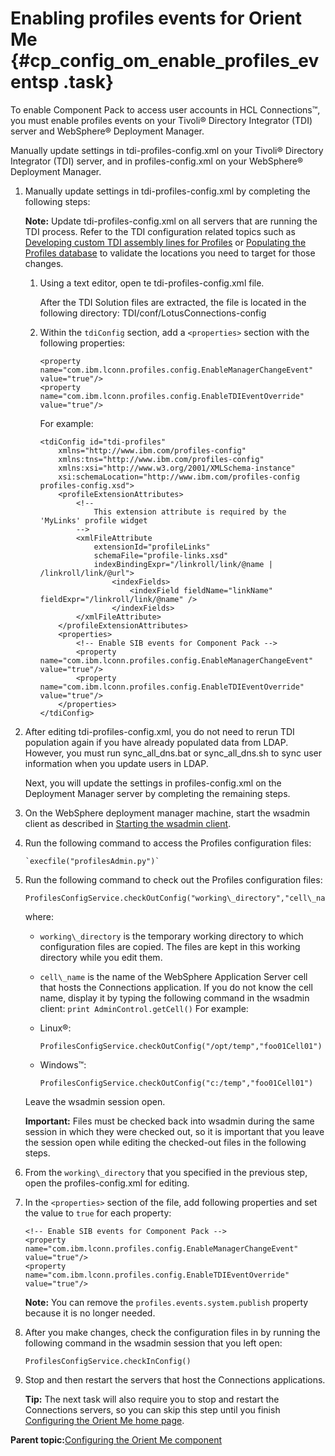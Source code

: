 # Enabling profiles events for Orient Me {#cp_config_om_enable_profiles_eventsp .task}

To enable Component Pack to access user accounts in HCL Connections™, you must enable profiles events on your Tivoli® Directory Integrator \(TDI\) server and WebSphere® Deployment Manager.

Manually update settings in tdi-profiles-config.xml on your Tivoli® Directory Integrator \(TDI\) server, and in profiles-config.xml on your WebSphere® Deployment Manager.

1.  Manually update settings in tdi-profiles-config.xml by completing the following steps:

    **Note:** Update tdi-profiles-config.xml on all servers that are running the TDI process. Refer to the TDI configuration related topics such as [Developing custom TDI assembly lines for Profiles](../admin/c_admin_profiles_develop_custom_tdi_scripts.md) or [Populating the Profiles database](t_prof_install_profiles_db.md) to validate the locations you need to target for those changes.

    1.  Using a text editor, open te tdi-profiles-config.xml file.

        After the TDI Solution files are extracted, the file is located in the following directory: TDI/conf/LotusConnections-config

    2.  Within the `tdiConfig` section, add a `<properties>` section with the following properties:

        ```
        <property name="com.ibm.lconn.profiles.config.EnableManagerChangeEvent" value="true"/>
        <property name="com.ibm.lconn.profiles.config.EnableTDIEventOverride" value="true"/>
        ```

        For example:

        ```
        <tdiConfig id="tdi-profiles"
        	xmlns="http://www.ibm.com/profiles-config"
        	xmlns:tns="http://www.ibm.com/profiles-config"
        	xmlns:xsi="http://www.w3.org/2001/XMLSchema-instance"
        	xsi:schemaLocation="http://www.ibm.com/profiles-config profiles-config.xsd">
        	<profileExtensionAttributes>
        		<!--
        			This extension attribute is required by the 'MyLinks' profile widget
        		-->
        		<xmlFileAttribute
        			extensionId="profileLinks"
        			schemaFile="profile-links.xsd"
        			indexBindingExpr="/linkroll/link/@name | /linkroll/link/@url">
        				<indexFields>
        					<indexField fieldName="linkName" fieldExpr="/linkroll/link/@name" />
        				</indexFields>
        		</xmlFileAttribute>
        	</profileExtensionAttributes>
        	<properties>
        		<!-- Enable SIB events for Component Pack -->
        		<property name="com.ibm.lconn.profiles.config.EnableManagerChangeEvent" value="true"/>
        		<property name="com.ibm.lconn.profiles.config.EnableTDIEventOverride" value="true"/>
        	</properties>
        </tdiConfig>
        ```

2.  After editing tdi-profiles-config.xml, you do not need to rerun TDI population again if you have already populated data from LDAP. However, you must run sync\_all\_dns.bat or sync\_all\_dns.sh to sync user information when you update users in LDAP.

    Next, you will update the settings in profiles-config.xml on the Deployment Manager server by completing the remaining steps.

3.  On the WebSphere deployment manager machine, start the wsadmin client as described in [Starting the wsadmin client](../admin/t_admin_wsadmin_starting.md).

4.  Run the following command to access the Profiles configuration files:

    ```
    `execfile("profilesAdmin.py")`
    ```

5.  Run the following command to check out the Profiles configuration files:

    ```
    ProfilesConfigService.checkOutConfig("working\_directory","cell\_name")
    ```

    where:

    -   `working\_directory` is the temporary working directory to which configuration files are copied. The files are kept in this working directory while you edit them.
    -   `cell\_name` is the name of the WebSphere Application Server cell that hosts the Connections application. If you do not know the cell name, display it by typing the following command in the wsadmin client: `print AdminControl.getCell()`
    For example:

    -   Linux®:

        ```
        ProfilesConfigService.checkOutConfig("/opt/temp","foo01Cell01")
        ```

    -   Windows™:

        ```
        ProfilesConfigService.checkOutConfig("c:/temp","foo01Cell01")
        ```

    Leave the wsadmin session open.

    **Important:** Files must be checked back into wsadmin during the same session in which they were checked out, so it is important that you leave the session open while editing the checked-out files in the following steps.

6.  From the `working\_directory` that you specified in the previous step, open the profiles-config.xml for editing.

7.  In the `<properties>` section of the file, add following properties and set the value to `true` for each property:

    ```
    <!-- Enable SIB events for Component Pack -->
    <property name="com.ibm.lconn.profiles.config.EnableManagerChangeEvent" value="true"/>
    <property name="com.ibm.lconn.profiles.config.EnableTDIEventOverride" value="true"/>
    ```

    **Note:** You can remove the `profiles.events.system.publish` property because it is no longer needed.

8.  After you make changes, check the configuration files in by running the following command in the wsadmin session that you left open:

    ```
    ProfilesConfigService.checkInConfig()
    ```

9.  Stop and then restart the servers that host the Connections applications.

    **Tip:** The next task will also require you to stop and restart the Connections servers, so you can skip this step until you finish [Configuring the Orient Me home page](cp_config_om_enable_notifications.md).


**Parent topic:**[Configuring the Orient Me component](../install/cp_config_om_intro.md)

